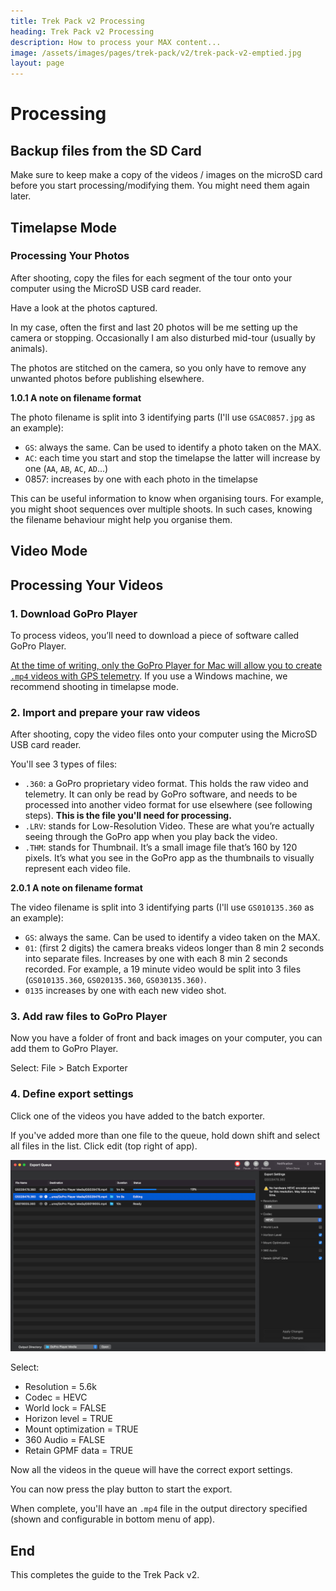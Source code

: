 ```yaml
---
title: Trek Pack v2 Processing
heading: Trek Pack v2 Processing
description: How to process your MAX content...
image: /assets/images/pages/trek-pack/v2/trek-pack-v2-emptied.jpg
layout: page
---
```


# Processing

## Backup files from the SD Card

Make sure to keep make a copy of the videos / images on the microSD card before you start processing/modifying them. You might need them again later.

## Timelapse Mode

### Processing Your Photos

After shooting, copy the files for each segment of the tour onto your computer using the MicroSD USB card reader.

Have a look at the photos captured.

In my case, often the first and last 20 photos will be me setting up the camera or stopping. Occasionally I am also disturbed mid-tour (usually by animals).

The photos are stitched on the camera, so you only have to remove any unwanted photos before publishing elsewhere.

**1.0.1 A note on filename format**

The photo filename is split into 3 identifying parts (I'll use `GSAC0857.jpg` as an example):

* `GS`: always the same. Can be used to identify a photo taken on the MAX.
* `AC`: each time you start and stop the timelapse the latter will increase by one (`AA`, `AB`, `AC`, `AD`...)
* 0857: increases by one with each photo in the timelapse

This can be useful information to know when organising tours. For example, you might shoot sequences over multiple shoots. In such cases, knowing the filename behaviour might help you organise them.

## Video Mode

## Processing Your Videos

### 1. Download GoPro Player

To process videos, you’ll need to download a piece of software called GoPro Player.

[At the time of writing, only the GoPro Player for Mac will allow you to create `.mp4` videos with GPS telemetry](https://community.gopro.com/t5/Cameras/No-GPS-Data-on-Gopro-MAX-360-mp4-s-GoPro-MAX-Exporter-Windows/m-p/655876#/M154733). If you use a Windows machine, we recommend shooting in timelapse mode.

### 2. Import and prepare your raw videos

After shooting, copy the video files onto your computer using the MicroSD USB card reader.

You'll see 3 types of files:

* `.360`:  a GoPro proprietary video format. This holds the raw video and telemetry. It can only be read by GoPro software, and needs to be processed into another video format for use elsewhere (see following steps). **This is the file you'll need for processing.**
* `.LRV`: stands for Low-Resolution Video. These are what you’re actually seeing through the GoPro app when you play back the video.
* `.THM`: stands for Thumbnail. It’s a small image file that’s 160 by 120 pixels. It’s what you see in the GoPro app as the thumbnails to visually represent each video file.

**2.0.1 A note on filename format**

The video filename is split into 3 identifying parts (I'll use `GS010135.360` as an example):

* `GS`: always the same. Can be used to identify a video taken on the MAX.
* `01`: (first 2 digits) the camera breaks videos longer than 8 min 2 seconds into separate files. Increases by one with each 8 min 2 seconds recorded. For example, a 19 minute video would be split into 3 files (`GS010135.360`, `GS020135.360`, `GS030135.360)`.
* `0135` increases by one with each new video shot.

### 3. Add raw files to GoPro Player

Now you have a folder of front and back images on your computer, you can add them to GoPro Player.

Select: File > Batch Exporter

### 4. Define export settings

Click one of the videos you have added to the batch exporter.

If you've added more than one file to the queue, hold down shift and select all files in the list. Click edit (top right of app).

<img class="img-fluid" src="/assets/images/pages/trek-pack/v2/processing-gopro-studio-bulk-exporter-meta.jpeg
" alt="GoPro Studio" title="GoPro Studio" />

Select:

* Resolution = 5.6k
* Codec = HEVC
* World lock = FALSE
* Horizon level = TRUE
* Mount optimization = TRUE
* 360 Audio = FALSE
* Retain GPMF data = TRUE

Now all the videos in the queue will have the correct export settings.

You can now press the play button to start the export.

When complete, you'll have an `.mp4` file in the output directory specified (shown and configurable in bottom menu of app).

## End

This completes the guide to the Trek Pack v2.